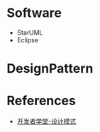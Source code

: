 # Software

-   StarUML
-   Eclipse

# DesignPattern


# References
- [开发者学堂-设计模式](https://www.youtube.com/playlist?list=PLGmd9-PCMLhb16ZxeSy00qUsBazXgJyfM)
